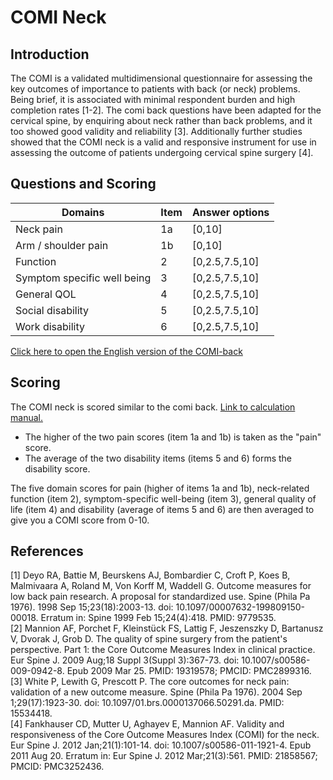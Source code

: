 # COMI Neck

## Introduction

The COMI is a validated multidimensional questionnaire for assessing the key outcomes of importance to patients with back (or neck) problems. Being brief, it is associated with minimal respondent burden and high completion rates [1-2]. The comi back questions have been adapted for the cervical spine, by enquiring about neck rather than back problems, and it too showed good validity and reliability [3]. Additionally further studies showed that the COMI neck is a valid and responsive instrument for use in assessing the outcome of patients undergoing cervical spine surgery [4].

## Questions and Scoring

| Domains                     | Item                        | Answer options |
|-----------------------------|-----------------------------|----------------|
| Neck pain                   | 1a                          | [0,10]         |
| Arm / shoulder pain         | 1b                          | [0,10]         |
| Function                    | 2                           | [0,2.5,7.5,10] |
| Symptom specific well being | 3                           | [0,2.5,7.5,10] |
| General QOL                 | 4                           | [0,2.5,7.5,10] |
| Social disability           | 5                           | [0,2.5,7.5,10] |
| Work disability             | 6                           | [0,2.5,7.5,10] |

[Click here to open the English version of the COMI-back](https://drive.google.com/file/d/1-K1Ulv5VEBTFG65ZOJkkZJEgYGmQCMcC/view?usp=sharing)

## Scoring

The COMI neck is scored similar to the comi back.
[Link to calculation manual.](https://drive.google.com/file/d/17xcIdj5Q2bHzyGSnCbTMKzbbYIfvKIJU/view?usp=sharing)

- The higher of the two pain scores (item 1a and 1b) is taken as the "pain" score.
- The average of the two disability items (items 5 and 6) forms the disability score.

The five domain scores for pain (higher of items 1a and 1b), neck-related function (item 2), symptom-specific well-being (item 3), general quality of life (item 4) and disability (average of items 5 and 6) are then averaged to give you a COMI score from 0-10.

## References
[1] Deyo RA, Battie M, Beurskens AJ, Bombardier C, Croft P, Koes B, Malmivaara A, Roland M, Von Korff M, Waddell G. Outcome measures for low back pain research. A proposal for standardized use. Spine (Phila Pa 1976). 1998 Sep 15;23(18):2003-13. doi: 10.1097/00007632-199809150-00018. Erratum in: Spine 1999 Feb 15;24(4):418. PMID: 9779535.\
[2] Mannion AF, Porchet F, Kleinstück FS, Lattig F, Jeszenszky D, Bartanusz V, Dvorak J, Grob D. The quality of spine surgery from the patient's perspective. Part 1: the Core Outcome Measures Index in clinical practice. Eur Spine J. 2009 Aug;18 Suppl 3(Suppl 3):367-73. doi: 10.1007/s00586-009-0942-8. Epub 2009 Mar 25. PMID: 19319578; PMCID: PMC2899316.\
[3] White P, Lewith G, Prescott P. The core outcomes for neck pain: validation of a new outcome measure. Spine (Phila Pa 1976). 2004 Sep 1;29(17):1923-30. doi: 10.1097/01.brs.0000137066.50291.da. PMID: 15534418.\
[4] Fankhauser CD, Mutter U, Aghayev E, Mannion AF. Validity and responsiveness of the Core Outcome Measures Index (COMI) for the neck. Eur Spine J. 2012 Jan;21(1):101-14. doi: 10.1007/s00586-011-1921-4. Epub 2011 Aug 20. Erratum in: Eur Spine J. 2012 Mar;21(3):561. PMID: 21858567; PMCID: PMC3252436.